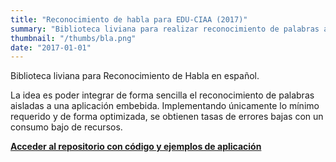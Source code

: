 ```yaml
---
title: "Reconocimiento de habla para EDU-CIAA (2017)"
summary: "Biblioteca liviana para realizar reconocimiento de palabras aisladas en microcontroladores ARM Cortex M4. Desarrollado como proyecto final para Seminario de Sistemas Embebidos. Se basa en la extracción de coeficientes MFCC y el reconocimiento usando el algoritmo de Viterbi para hallar la palabra más probable dadas las observaciones. Los modelos estadísticos fueron basados en cadenas ocultas de Markov (HMM), de primer orden, con probabilidades del tipo mezcla de Gaussianas."
thumbnail: "/thumbs/bla.png"
date: "2017-01-01"
---
```


Biblioteca liviana para Reconocimiento de Habla en español.

La idea es poder integrar de forma sencilla el reconocimiento de palabras aisladas a una aplicación embebida. Implementando únicamente lo mínimo requerido y de forma optimizada, se obtienen tasas de errores bajas con un consumo bajo de recursos.

**[Acceder al repositorio con código y ejemplos de aplicación](https://github.com/gzalo/bla)**
